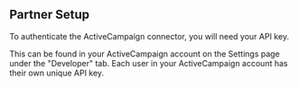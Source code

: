 
<section class="required" markdown="1">

## Partner Setup

<div class="section-content" markdown="1">

To authenticate the ActiveCampaign connector, you will need your API key.

This can be found in your ActiveCampaign account on the Settings page under the "Developer" tab. Each user in your ActiveCampaign account has their own unique API key.

</div>

</section>